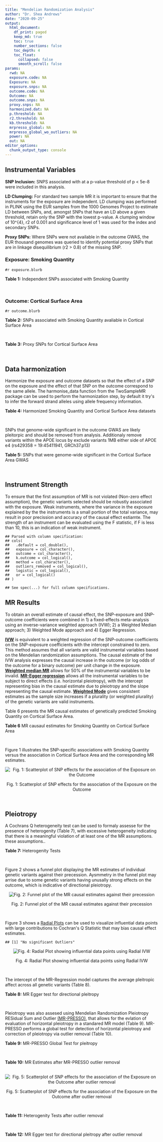 ```yaml
---
title: "Mendelian Randomization Analysis"
author: "Dr. Shea Andrews"
date: "2020-09-25"
output:
  html_document:
    df_print: paged
    keep_md: true
    toc: true
    number_sections: false
    toc_depth: 4
    toc_float:
      collapsed: false
      smooth_scroll: false
params:
  rwd: NA
  exposure.code: NA
  Exposure: NA
  exposure.snps: NA
  outcome.code: NA
  Outcome: NA
  outcome.snps: NA
  proxy.snps: NA
  harmonized.dat: NA
  p.threshold: NA
  r2.threshold: NA
  kb.threshold: NA
  mrpresso_global: NA
  mrpresso_global_wo_outliers: NA
  power: NA
  out: NA
editor_options:
  chunk_output_type: console
---
```







## Instrumental Variables
**SNP Inclusion:** SNPS associated with at a p-value threshold of p < 5e-8 were included in this analysis.
<br>

**LD Clumping:** For standard two sample MR it is important to ensure that the instruments for the exposure are independent. LD clumping was performed in PLINK using the EUR samples from the 1000 Genomes Project to estimate LD between SNPs, and, amongst SNPs that have an LD above a given threshold, retain only the SNP with the lowest p-value. A clumping window of 10^{4}, r2 of 0.001 and significance level of 1 was used for the index and secondary SNPs.
<br>

**Proxy SNPs:** Where SNPs were not available in the outcome GWAS, the EUR thousand genomes was queried to identify potential proxy SNPs that are in linkage disequilibrium (r2 > 0.8) of the missing SNP.
<br>

### Exposure: Smoking Quantity
`#r exposure.blurb`
<br>

**Table 1:** Independent SNPs associated with Smoking Quantity
<div data-pagedtable="false">
  <script data-pagedtable-source type="application/json">
{"columns":[{"label":["SNP"],"name":[1],"type":["chr"],"align":["left"]},{"label":["CHROM"],"name":[2],"type":["dbl"],"align":["right"]},{"label":["POS"],"name":[3],"type":["dbl"],"align":["right"]},{"label":["REF"],"name":[4],"type":["chr"],"align":["left"]},{"label":["ALT"],"name":[5],"type":["chr"],"align":["left"]},{"label":["AF"],"name":[6],"type":["dbl"],"align":["right"]},{"label":["BETA"],"name":[7],"type":["dbl"],"align":["right"]},{"label":["SE"],"name":[8],"type":["dbl"],"align":["right"]},{"label":["Z"],"name":[9],"type":["dbl"],"align":["right"]},{"label":["P"],"name":[10],"type":["dbl"],"align":["right"]},{"label":["N"],"name":[11],"type":["dbl"],"align":["right"]},{"label":["TRAIT"],"name":[12],"type":["chr"],"align":["left"]}],"data":[{"1":"rs6663484","2":"1","3":"33878554","4":"T","5":"G","6":"0.3572470","7":"0.009431570","8":"0.001715454","9":"5.498","10":"3.843e-08","11":"335394","12":"Cigarettes_Per_Day"},{"1":"rs11264100","2":"1","3":"35591626","4":"A","5":"G","6":"0.8814240","7":"-0.010396900","8":"0.001714250","9":"-6.065","10":"1.323e-09","11":"335394","12":"Cigarettes_Per_Day"},{"1":"rs2072659","2":"1","3":"154548521","4":"C","5":"G","6":"0.1007260","7":"-0.012620500","8":"0.001711486","9":"-7.374","10":"1.659e-13","11":"335394","12":"Cigarettes_Per_Day"},{"1":"rs34973462","2":"1","3":"175993820","4":"C","5":"T","6":"0.4145770","7":"0.010078692","8":"0.001714646","9":"5.878","10":"4.157e-09","11":"335394","12":"Cigarettes_Per_Day"},{"1":"rs7599488","2":"2","3":"60718347","4":"C","5":"T","6":"0.4428680","7":"0.009946318","8":"0.001709871","9":"5.817","10":"5.974e-09","11":"337334","12":"Cigarettes_Per_Day"},{"1":"rs78408772","2":"2","3":"62710608","4":"C","5":"T","6":"0.0813701","7":"-0.009453846","8":"0.001710484","9":"-5.527","10":"3.250e-08","11":"337334","12":"Cigarettes_Per_Day"},{"1":"rs10204824","2":"2","3":"148372720","4":"A","5":"G","6":"0.5798550","7":"-0.012300300","8":"0.001706952","9":"-7.206","10":"5.754e-13","11":"337334","12":"Cigarettes_Per_Day"},{"1":"rs2084533","2":"3","3":"16872929","4":"C","5":"T","6":"0.3500730","7":"0.010643680","8":"0.001709005","9":"6.228","10":"4.718e-10","11":"337334","12":"Cigarettes_Per_Day"},{"1":"rs7431710","2":"3","3":"48935583","4":"G","5":"A","6":"0.6480000","7":"-0.012329218","8":"0.001711441","9":"-7.204","10":"5.832e-13","11":"335553","12":"Cigarettes_Per_Day"},{"1":"rs58889493","2":"3","3":"85622699","4":"T","5":"A","6":"0.6837700","7":"0.009410614","8":"0.001715074","9":"5.487","10":"4.095e-08","11":"335553","12":"Cigarettes_Per_Day"},{"1":"rs699165","2":"3","3":"136224697","4":"A","5":"G","6":"0.8056560","7":"0.009942930","8":"0.001709877","9":"5.815","10":"6.079e-09","11":"337334","12":"Cigarettes_Per_Day"},{"1":"rs28813180","2":"3","3":"158083918","4":"G","5":"A","6":"0.5027290","7":"-0.011008200","8":"0.001708552","9":"-6.443","10":"1.169e-10","11":"337334","12":"Cigarettes_Per_Day"},{"1":"rs1024323","2":"4","3":"3006043","4":"C","5":"T","6":"0.4675490","7":"-0.009949721","8":"0.001709868","9":"-5.819","10":"5.926e-09","11":"337334","12":"Cigarettes_Per_Day"},{"1":"rs11940255","2":"4","3":"67086288","4":"G","5":"A","6":"0.6773900","7":"-0.010943792","8":"0.001708633","9":"-6.405","10":"1.504e-10","11":"337334","12":"Cigarettes_Per_Day"},{"1":"rs10018253","2":"4","3":"67961464","4":"A","5":"C","6":"0.3268620","7":"0.022056800","8":"0.003634931","9":"6.068","10":"1.295e-09","11":"73380","12":"Cigarettes_Per_Day"},{"1":"rs7766641","2":"6","3":"26184102","4":"G","5":"A","6":"0.3434330","7":"-0.010904588","8":"0.001713211","9":"-6.365","10":"1.954e-10","11":"335553","12":"Cigarettes_Per_Day"},{"1":"rs215600","2":"7","3":"32333642","4":"G","5":"A","6":"0.6815510","7":"-0.016194228","8":"0.001702147","9":"-9.514","10":"1.829e-21","11":"337334","12":"Cigarettes_Per_Day"},{"1":"rs62447179","2":"7","3":"50339609","4":"G","5":"A","6":"0.3121600","7":"-0.009971783","8":"0.001709839","9":"-5.832","10":"5.466e-09","11":"337334","12":"Cigarettes_Per_Day"},{"1":"rs2741351","2":"8","3":"27418040","4":"A","5":"C","6":"0.8433190","7":"0.011704500","8":"0.001707690","9":"6.854","10":"7.189e-12","11":"337334","12":"Cigarettes_Per_Day"},{"1":"rs4236926","2":"8","3":"42578059","4":"T","5":"G","6":"0.7646630","7":"0.020466200","8":"0.001696893","9":"12.061","10":"1.700e-33","11":"337334","12":"Cigarettes_Per_Day"},{"1":"rs790564","2":"8","3":"64604218","4":"A","5":"C","6":"0.7583510","7":"-0.011035300","8":"0.001708519","9":"-6.459","10":"1.055e-10","11":"337334","12":"Cigarettes_Per_Day"},{"1":"rs112151537","2":"9","3":"136455785","4":"C","5":"T","6":"0.0419238","7":"0.012560790","8":"0.001706629","9":"7.360","10":"1.833e-13","11":"337334","12":"Cigarettes_Per_Day"},{"1":"rs3025383","2":"9","3":"136502369","4":"T","5":"C","6":"0.1737550","7":"-0.017286900","8":"0.001700802","9":"-10.164","10":"2.856e-24","11":"337334","12":"Cigarettes_Per_Day"},{"1":"rs11186852","2":"10","3":"93962124","4":"T","5":"C","6":"0.2589970","7":"0.009375700","8":"0.001710582","9":"5.481","10":"4.225e-08","11":"337334","12":"Cigarettes_Per_Day"},{"1":"rs7951365","2":"11","3":"16377044","4":"T","5":"C","6":"0.2905450","7":"0.011608000","8":"0.001707809","9":"6.797","10":"1.066e-11","11":"337334","12":"Cigarettes_Per_Day"},{"1":"rs10742683","2":"11","3":"43667625","4":"G","5":"A","6":"0.4711050","7":"-0.009435166","8":"0.001710509","9":"-5.516","10":"3.470e-08","11":"337334","12":"Cigarettes_Per_Day"},{"1":"rs113001570","2":"11","3":"46737412","4":"A","5":"T","6":"0.0538378","7":"0.010525000","8":"0.001709153","9":"6.158","10":"7.383e-10","11":"337334","12":"Cigarettes_Per_Day"},{"1":"rs7125588","2":"11","3":"113436072","4":"A","5":"G","6":"0.3864800","7":"-0.011853500","8":"0.001707506","9":"-6.942","10":"3.875e-12","11":"337334","12":"Cigarettes_Per_Day"},{"1":"rs11846838","2":"14","3":"104184737","4":"G","5":"A","6":"0.3943150","7":"0.010082117","8":"0.001709703","9":"5.897","10":"3.700e-09","11":"337334","12":"Cigarettes_Per_Day"},{"1":"rs632811","2":"15","3":"59155050","4":"A","5":"G","6":"0.3428420","7":"-0.011826700","8":"0.001832742","9":"-6.453","10":"1.097e-10","11":"292829","12":"Cigarettes_Per_Day"},{"1":"rs10519203","2":"15","3":"78814046","4":"G","5":"A","6":"0.6650290","7":"-0.060766535","8":"0.001663652","9":"-36.526","10":"4.310e-292","11":"330721","12":"Cigarettes_Per_Day"},{"1":"rs4887093","2":"15","3":"79043853","4":"C","5":"G","6":"0.3424310","7":"-0.030542300","8":"0.003612337","9":"-8.455","10":"2.780e-17","11":"73380","12":"Cigarettes_Per_Day"},{"1":"rs182317","2":"15","3":"89943601","4":"G","5":"T","6":"0.3247800","7":"-0.010572371","8":"0.001726101","9":"-6.125","10":"9.082e-10","11":"330721","12":"Cigarettes_Per_Day"},{"1":"rs1592485","2":"16","3":"52093549","4":"C","5":"A","6":"0.6552290","7":"-0.011163824","8":"0.001713294","9":"-6.516","10":"7.210e-11","11":"335394","12":"Cigarettes_Per_Day"},{"1":"rs12924872","2":"16","3":"69552215","4":"C","5":"T","6":"0.4650860","7":"-0.009492899","8":"0.001715378","9":"-5.534","10":"3.130e-08","11":"335394","12":"Cigarettes_Per_Day"},{"1":"rs258321","2":"16","3":"89756473","4":"A","5":"G","6":"0.3990170","7":"0.011058400","8":"0.001713425","9":"6.454","10":"1.086e-10","11":"335394","12":"Cigarettes_Per_Day"},{"1":"rs4485470","2":"18","3":"62125063","4":"G","5":"A","6":"0.6147690","7":"-0.010643685","8":"0.001709005","9":"-6.228","10":"4.729e-10","11":"337334","12":"Cigarettes_Per_Day"},{"1":"rs59208569","2":"19","3":"4044424","4":"G","5":"C","6":"0.8391680","7":"0.010931927","8":"0.001708648","9":"6.398","10":"1.576e-10","11":"337334","12":"Cigarettes_Per_Day"},{"1":"rs34406232","2":"19","3":"41305530","4":"C","5":"A","6":"0.0251468","7":"-0.016630341","8":"0.001718543","9":"-9.677","10":"3.793e-22","11":"330721","12":"Cigarettes_Per_Day"},{"1":"rs56113850","2":"19","3":"41353107","4":"T","5":"C","6":"0.5750370","7":"0.036126600","8":"0.001694336","9":"21.322","10":"7.140e-101","11":"330721","12":"Cigarettes_Per_Day"},{"1":"rs117875279","2":"19","3":"41498715","4":"G","5":"A","6":"0.0172289","7":"-0.010721377","8":"0.001725914","9":"-6.212","10":"5.230e-10","11":"330721","12":"Cigarettes_Per_Day"},{"1":"rs6078373","2":"20","3":"11863500","4":"G","5":"A","6":"0.4282090","7":"0.011213272","8":"0.001708299","9":"6.564","10":"5.243e-11","11":"337334","12":"Cigarettes_Per_Day"},{"1":"rs1737894","2":"20","3":"31054702","4":"C","5":"G","6":"0.4553280","7":"0.011746800","8":"0.001707638","9":"6.879","10":"6.042e-12","11":"337334","12":"Cigarettes_Per_Day"},{"1":"rs2273500","2":"20","3":"61986949","4":"T","5":"C","6":"0.1678790","7":"0.018190100","8":"0.001699691","9":"10.702","10":"9.928e-27","11":"337334","12":"Cigarettes_Per_Day"},{"1":"rs7281463","2":"21","3":"40520783","4":"A","5":"C","6":"0.3389620","7":"0.009589740","8":"0.001710316","9":"5.607","10":"2.061e-08","11":"337334","12":"Cigarettes_Per_Day"}],"options":{"columns":{"min":{},"max":[10]},"rows":{"min":[10],"max":[10]},"pages":{}}}
  </script>
</div>
<br>

### Outcome: Cortical Surface Area
`#r outcome.blurb`
<br>

**Table 2:** SNPs associated with Smoking Quantity avaliable in Cortical Surface Area
<div data-pagedtable="false">
  <script data-pagedtable-source type="application/json">
{"columns":[{"label":["SNP"],"name":[1],"type":["chr"],"align":["left"]},{"label":["CHROM"],"name":[2],"type":["dbl"],"align":["right"]},{"label":["POS"],"name":[3],"type":["dbl"],"align":["right"]},{"label":["REF"],"name":[4],"type":["chr"],"align":["left"]},{"label":["ALT"],"name":[5],"type":["chr"],"align":["left"]},{"label":["AF"],"name":[6],"type":["dbl"],"align":["right"]},{"label":["BETA"],"name":[7],"type":["dbl"],"align":["right"]},{"label":["SE"],"name":[8],"type":["dbl"],"align":["right"]},{"label":["Z"],"name":[9],"type":["dbl"],"align":["right"]},{"label":["P"],"name":[10],"type":["dbl"],"align":["right"]},{"label":["N"],"name":[11],"type":["dbl"],"align":["right"]},{"label":["TRAIT"],"name":[12],"type":["chr"],"align":["left"]}],"data":[{"1":"rs6663484","2":"1","3":"33878554","4":"T","5":"G","6":"0.3514","7":"-41.5584","8":"114.8386","9":"-0.361885000","10":"0.71740","11":"32176","12":"Cortical_Surface_Area"},{"1":"rs11264100","2":"1","3":"35591626","4":"A","5":"G","6":"0.8759","7":"75.0561","8":"181.6522","9":"0.413186000","10":"0.67950","11":"31100","12":"Cortical_Surface_Area"},{"1":"rs2072659","2":"1","3":"154548521","4":"C","5":"G","6":"0.1036","7":"264.8970","8":"247.3637","9":"1.070880000","10":"0.28420","11":"21308","12":"Cortical_Surface_Area"},{"1":"rs34973462","2":"1","3":"175993820","4":"C","5":"T","6":"0.3460","7":"43.1293","8":"117.1530","9":"0.368145075","10":"0.71280","11":"32176","12":"Cortical_Surface_Area"},{"1":"rs7599488","2":"2","3":"60718347","4":"C","5":"T","6":"0.4248","7":"106.6886","8":"110.4596","9":"0.965860822","10":"0.33410","11":"32176","12":"Cortical_Surface_Area"},{"1":"rs78408772","2":"2","3":"62710608","4":"C","5":"T","6":"0.1065","7":"-342.5584","8":"182.8883","9":"-1.873047100","10":"0.06106","11":"32176","12":"Cortical_Surface_Area"},{"1":"rs10204824","2":"2","3":"148372720","4":"A","5":"G","6":"0.6476","7":"78.9331","8":"119.1160","9":"0.662657000","10":"0.50750","11":"31816","12":"Cortical_Surface_Area"},{"1":"rs2084533","2":"3","3":"16872929","4":"C","5":"T","6":"0.3202","7":"-132.1649","8":"116.5698","9":"-1.133783364","10":"0.25690","11":"32176","12":"Cortical_Surface_Area"},{"1":"rs7431710","2":"3","3":"48935583","4":"G","5":"A","6":"0.6506","7":"109.7739","8":"115.8975","9":"0.947163658","10":"0.34360","11":"31839","12":"Cortical_Surface_Area"},{"1":"rs58889493","2":"3","3":"85622699","4":"T","5":"A","6":"0.6289","7":"-201.0954","8":"114.3044","9":"-1.759297105","10":"0.07853","11":"32176","12":"Cortical_Surface_Area"},{"1":"rs699165","2":"3","3":"136224697","4":"A","5":"G","6":"0.7463","7":"-186.5670","8":"128.0785","9":"-1.456660000","10":"0.14520","11":"32176","12":"Cortical_Surface_Area"},{"1":"rs28813180","2":"3","3":"158083918","4":"G","5":"A","6":"0.5021","7":"-104.9596","8":"109.0742","9":"-0.962277055","10":"0.33590","11":"32176","12":"Cortical_Surface_Area"},{"1":"rs1024323","2":"4","3":"3006043","4":"C","5":"T","6":"0.3810","7":"0.4598","8":"111.6329","9":"0.004118857","10":"0.99670","11":"32176","12":"Cortical_Surface_Area"},{"1":"rs11940255","2":"4","3":"67086288","4":"G","5":"A","6":"0.7145","7":"-12.2855","8":"122.6754","9":"-0.100146403","10":"0.92020","11":"31553","12":"Cortical_Surface_Area"},{"1":"rs10018253","2":"4","3":"67961464","4":"A","5":"C","6":"0.2553","7":"41.0042","8":"126.1582","9":"0.325022000","10":"0.74520","11":"31790","12":"Cortical_Surface_Area"},{"1":"rs7766641","2":"6","3":"26184102","4":"G","5":"A","6":"0.2769","7":"-293.1508","8":"122.7651","9":"-2.387900144","10":"0.01694","11":"32176","12":"Cortical_Surface_Area"},{"1":"rs215600","2":"7","3":"32333642","4":"G","5":"A","6":"0.6469","7":"84.8782","8":"114.7646","9":"0.739585203","10":"0.45960","11":"32176","12":"Cortical_Surface_Area"},{"1":"rs62447179","2":"7","3":"50339609","4":"G","5":"A","6":"0.3035","7":"-35.1531","8":"119.1085","9":"-0.295135108","10":"0.76790","11":"32176","12":"Cortical_Surface_Area"},{"1":"rs2741351","2":"8","3":"27418040","4":"A","5":"C","6":"0.8260","7":"98.1354","8":"145.1304","9":"0.676188000","10":"0.49890","11":"32176","12":"Cortical_Surface_Area"},{"1":"rs4236926","2":"8","3":"42578059","4":"T","5":"G","6":"0.7664","7":"30.3946","8":"132.5954","9":"0.229228000","10":"0.81870","11":"31984","12":"Cortical_Surface_Area"},{"1":"rs790564","2":"8","3":"64604218","4":"A","5":"C","6":"0.7232","7":"-140.3530","8":"122.6813","9":"-1.144040000","10":"0.25260","11":"32176","12":"Cortical_Surface_Area"},{"1":"rs112151537","2":"9","3":"136455785","4":"C","5":"T","6":"0.0537","7":"-144.3600","8":"310.6472","9":"-0.464707231","10":"0.64210","11":"22970","12":"Cortical_Surface_Area"},{"1":"rs3025383","2":"9","3":"136502369","4":"T","5":"C","6":"0.1895","7":"7.6905","8":"140.8703","9":"0.054592800","10":"0.95650","11":"32068","12":"Cortical_Surface_Area"},{"1":"rs11186852","2":"10","3":"93962124","4":"T","5":"C","6":"0.2755","7":"-41.1399","8":"123.7461","9":"-0.332454000","10":"0.73950","11":"32176","12":"Cortical_Surface_Area"},{"1":"rs7951365","2":"11","3":"16377044","4":"T","5":"C","6":"0.3199","7":"-83.7783","8":"121.0369","9":"-0.692172000","10":"0.48880","11":"31714","12":"Cortical_Surface_Area"},{"1":"rs10742683","2":"11","3":"43667625","4":"G","5":"A","6":"0.4208","7":"-98.5563","8":"111.7259","9":"-0.882125810","10":"0.37770","11":"32176","12":"Cortical_Surface_Area"},{"1":"rs113001570","2":"11","3":"46737412","4":"A","5":"T","6":"0.0625","7":"497.9540","8":"229.9376","9":"2.165600000","10":"0.03034","11":"32176","12":"Cortical_Surface_Area"},{"1":"rs7125588","2":"11","3":"113436072","4":"A","5":"G","6":"0.4313","7":"-170.4660","8":"111.7401","9":"-1.525560000","10":"0.12710","11":"32176","12":"Cortical_Surface_Area"},{"1":"rs11846838","2":"14","3":"104184737","4":"G","5":"A","6":"0.3259","7":"-93.0586","8":"119.4521","9":"-0.779045324","10":"0.43600","11":"31319","12":"Cortical_Surface_Area"},{"1":"rs632811","2":"15","3":"59155050","4":"A","5":"G","6":"0.3346","7":"156.4830","8":"117.4177","9":"1.332700000","10":"0.18260","11":"32176","12":"Cortical_Surface_Area"},{"1":"rs10519203","2":"15","3":"78814046","4":"G","5":"A","6":"0.6607","7":"112.5753","8":"115.2064","9":"0.977161859","10":"0.32850","11":"32176","12":"Cortical_Surface_Area"},{"1":"rs182317","2":"15","3":"89943601","4":"G","5":"T","6":"0.3603","7":"110.8950","8":"114.7668","9":"0.966263763","10":"0.33390","11":"32176","12":"Cortical_Surface_Area"},{"1":"rs1592485","2":"16","3":"52093549","4":"C","5":"A","6":"0.6099","7":"-147.5396","8":"112.2100","9":"-1.314852509","10":"0.18860","11":"32176","12":"Cortical_Surface_Area"},{"1":"rs12924872","2":"16","3":"69552215","4":"C","5":"T","6":"0.4735","7":"206.5532","8":"110.8075","9":"1.864072378","10":"0.06231","11":"32176","12":"Cortical_Surface_Area"},{"1":"rs258321","2":"16","3":"89756473","4":"A","5":"G","6":"0.4257","7":"-54.2616","8":"112.8777","9":"-0.480711000","10":"0.63070","11":"32068","12":"Cortical_Surface_Area"},{"1":"rs4485470","2":"18","3":"62125063","4":"G","5":"A","6":"0.5847","7":"-18.6708","8":"112.6797","9":"-0.165697992","10":"0.86840","11":"32176","12":"Cortical_Surface_Area"},{"1":"rs59208569","2":"19","3":"4044424","4":"G","5":"C","6":"0.8248","7":"-399.4853","8":"161.2671","9":"-2.477165522","10":"0.01324","11":"31376","12":"Cortical_Surface_Area"},{"1":"rs34406232","2":"19","3":"41305530","4":"C","5":"A","6":"0.0253","7":"-234.6304","8":"352.2831","9":"-0.666027976","10":"0.50540","11":"31600","12":"Cortical_Surface_Area"},{"1":"rs56113850","2":"19","3":"41353107","4":"T","5":"C","6":"0.5666","7":"-24.9136","8":"129.6045","9":"-0.192228000","10":"0.84760","11":"26396","12":"Cortical_Surface_Area"},{"1":"rs117875279","2":"19","3":"41498715","4":"G","5":"A","6":"0.0123","7":"-63.8737","8":"591.2663","9":"-0.108028650","10":"0.91400","11":"27424","12":"Cortical_Surface_Area"},{"1":"rs6078373","2":"20","3":"11863500","4":"G","5":"A","6":"0.4053","7":"-115.2303","8":"111.6801","9":"-1.031789012","10":"0.30220","11":"32176","12":"Cortical_Surface_Area"},{"1":"rs2273500","2":"20","3":"61986949","4":"T","5":"C","6":"0.1492","7":"397.2040","8":"197.1089","9":"2.015150000","10":"0.04389","11":"21011","12":"Cortical_Surface_Area"},{"1":"rs7281463","2":"21","3":"40520783","4":"A","5":"C","6":"0.4118","7":"192.9920","8":"111.0659","9":"1.737630000","10":"0.08228","11":"32176","12":"Cortical_Surface_Area"},{"1":"rs4887093","2":"NA","3":"NA","4":"NA","5":"NA","6":"NA","7":"NA","8":"NA","9":"NA","10":"NA","11":"NA","12":"NA"},{"1":"rs1737894","2":"NA","3":"NA","4":"NA","5":"NA","6":"NA","7":"NA","8":"NA","9":"NA","10":"NA","11":"NA","12":"NA"}],"options":{"columns":{"min":{},"max":[10]},"rows":{"min":[10],"max":[10]},"pages":{}}}
  </script>
</div>
<br>

**Table 3:** Proxy SNPs for Cortical Surface Area
<div data-pagedtable="false">
  <script data-pagedtable-source type="application/json">
{"columns":[{"label":["target_snp"],"name":[1],"type":["chr"],"align":["left"]},{"label":["proxy_snp"],"name":[2],"type":["chr"],"align":["left"]},{"label":["ld.r2"],"name":[3],"type":["dbl"],"align":["right"]},{"label":["Dprime"],"name":[4],"type":["dbl"],"align":["right"]},{"label":["PHASE"],"name":[5],"type":["chr"],"align":["left"]},{"label":["X12"],"name":[6],"type":["lgl"],"align":["right"]},{"label":["CHROM"],"name":[7],"type":["dbl"],"align":["right"]},{"label":["POS"],"name":[8],"type":["dbl"],"align":["right"]},{"label":["REF.proxy"],"name":[9],"type":["chr"],"align":["left"]},{"label":["ALT.proxy"],"name":[10],"type":["chr"],"align":["left"]},{"label":["AF"],"name":[11],"type":["dbl"],"align":["right"]},{"label":["BETA"],"name":[12],"type":["dbl"],"align":["right"]},{"label":["SE"],"name":[13],"type":["dbl"],"align":["right"]},{"label":["Z"],"name":[14],"type":["dbl"],"align":["right"]},{"label":["P"],"name":[15],"type":["dbl"],"align":["right"]},{"label":["N"],"name":[16],"type":["dbl"],"align":["right"]},{"label":["TRAIT"],"name":[17],"type":["chr"],"align":["left"]},{"label":["ref"],"name":[18],"type":["chr"],"align":["left"]},{"label":["ref.proxy"],"name":[19],"type":["chr"],"align":["left"]},{"label":["alt"],"name":[20],"type":["chr"],"align":["left"]},{"label":["alt.proxy"],"name":[21],"type":["chr"],"align":["left"]},{"label":["ALT"],"name":[22],"type":["chr"],"align":["left"]},{"label":["REF"],"name":[23],"type":["chr"],"align":["left"]},{"label":["proxy.outcome"],"name":[24],"type":["lgl"],"align":["right"]}],"data":[{"1":"rs1737894","2":"rs293534","3":"0.983131","4":"0.995736","5":"GG/CA","6":"NA","7":"20","8":"31065490","9":"A","10":"G","11":"0.3959","12":"-61.7317","13":"112.2713","14":"-0.549844","15":"0.5824","16":"32176","17":"Cortical_Surface_Area","18":"G","19":"G","20":"C","21":"A","22":"G","23":"C","24":"TRUE"}],"options":{"columns":{"min":{},"max":[10]},"rows":{"min":[10],"max":[10]},"pages":{}}}
  </script>
</div>
<br>

## Data harmonization
Harmonize the exposure and outcome datasets so that the effect of a SNP on the exposure and the effect of that SNP on the outcome correspond to the same allele. The harmonise_data function from the TwoSampleMR package can be used to perform the harmonization step, by default it try's to infer the forward strand alleles using allele frequency information.
<br>

**Table 4:** Harmonized Smoking Quantity and Cortical Surface Area datasets
<div data-pagedtable="false">
  <script data-pagedtable-source type="application/json">
{"columns":[{"label":["SNP"],"name":[1],"type":["chr"],"align":["left"]},{"label":["effect_allele.exposure"],"name":[2],"type":["chr"],"align":["left"]},{"label":["other_allele.exposure"],"name":[3],"type":["chr"],"align":["left"]},{"label":["effect_allele.outcome"],"name":[4],"type":["chr"],"align":["left"]},{"label":["other_allele.outcome"],"name":[5],"type":["chr"],"align":["left"]},{"label":["beta.exposure"],"name":[6],"type":["dbl"],"align":["right"]},{"label":["beta.outcome"],"name":[7],"type":["dbl"],"align":["right"]},{"label":["eaf.exposure"],"name":[8],"type":["dbl"],"align":["right"]},{"label":["eaf.outcome"],"name":[9],"type":["dbl"],"align":["right"]},{"label":["remove"],"name":[10],"type":["lgl"],"align":["right"]},{"label":["palindromic"],"name":[11],"type":["lgl"],"align":["right"]},{"label":["ambiguous"],"name":[12],"type":["lgl"],"align":["right"]},{"label":["id.outcome"],"name":[13],"type":["chr"],"align":["left"]},{"label":["chr.outcome"],"name":[14],"type":["dbl"],"align":["right"]},{"label":["pos.outcome"],"name":[15],"type":["dbl"],"align":["right"]},{"label":["se.outcome"],"name":[16],"type":["dbl"],"align":["right"]},{"label":["z.outcome"],"name":[17],"type":["dbl"],"align":["right"]},{"label":["pval.outcome"],"name":[18],"type":["dbl"],"align":["right"]},{"label":["samplesize.outcome"],"name":[19],"type":["dbl"],"align":["right"]},{"label":["outcome"],"name":[20],"type":["chr"],"align":["left"]},{"label":["mr_keep.outcome"],"name":[21],"type":["lgl"],"align":["right"]},{"label":["pval_origin.outcome"],"name":[22],"type":["chr"],"align":["left"]},{"label":["chr.exposure"],"name":[23],"type":["dbl"],"align":["right"]},{"label":["pos.exposure"],"name":[24],"type":["dbl"],"align":["right"]},{"label":["se.exposure"],"name":[25],"type":["dbl"],"align":["right"]},{"label":["z.exposure"],"name":[26],"type":["dbl"],"align":["right"]},{"label":["pval.exposure"],"name":[27],"type":["dbl"],"align":["right"]},{"label":["samplesize.exposure"],"name":[28],"type":["dbl"],"align":["right"]},{"label":["exposure"],"name":[29],"type":["chr"],"align":["left"]},{"label":["mr_keep.exposure"],"name":[30],"type":["lgl"],"align":["right"]},{"label":["pval_origin.exposure"],"name":[31],"type":["chr"],"align":["left"]},{"label":["id.exposure"],"name":[32],"type":["chr"],"align":["left"]},{"label":["action"],"name":[33],"type":["dbl"],"align":["right"]},{"label":["mr_keep"],"name":[34],"type":["lgl"],"align":["right"]},{"label":["pt"],"name":[35],"type":["dbl"],"align":["right"]},{"label":["pleitropy_keep"],"name":[36],"type":["lgl"],"align":["right"]},{"label":["mrpresso_RSSobs"],"name":[37],"type":["lgl"],"align":["right"]},{"label":["mrpresso_pval"],"name":[38],"type":["lgl"],"align":["right"]},{"label":["mrpresso_keep"],"name":[39],"type":["lgl"],"align":["right"]}],"data":[{"1":"rs10018253","2":"C","3":"A","4":"C","5":"A","6":"0.022056800","7":"41.0042","8":"0.3268620","9":"0.2553","10":"FALSE","11":"FALSE","12":"FALSE","13":"P8DmkN","14":"4","15":"67961464","16":"126.1582","17":"0.325022000","18":"0.74520","19":"31790","20":"Grasby2020surfarea","21":"TRUE","22":"reported","23":"4","24":"67961464","25":"0.003634931","26":"6.068","27":"1.295e-09","28":"73380","29":"Liu2019smkcpd23andMe","30":"TRUE","31":"reported","32":"a5boIk","33":"2","34":"TRUE","35":"5e-08","36":"TRUE","37":"NA","38":"NA","39":"TRUE"},{"1":"rs10204824","2":"G","3":"A","4":"G","5":"A","6":"-0.012300300","7":"78.9331","8":"0.5798550","9":"0.6476","10":"FALSE","11":"FALSE","12":"FALSE","13":"P8DmkN","14":"2","15":"148372720","16":"119.1160","17":"0.662657000","18":"0.50750","19":"31816","20":"Grasby2020surfarea","21":"TRUE","22":"reported","23":"2","24":"148372720","25":"0.001706952","26":"-7.206","27":"5.754e-13","28":"337334","29":"Liu2019smkcpd23andMe","30":"TRUE","31":"reported","32":"a5boIk","33":"2","34":"TRUE","35":"5e-08","36":"TRUE","37":"NA","38":"NA","39":"TRUE"},{"1":"rs1024323","2":"T","3":"C","4":"T","5":"C","6":"-0.009949721","7":"0.4598","8":"0.4675490","9":"0.3810","10":"FALSE","11":"FALSE","12":"FALSE","13":"P8DmkN","14":"4","15":"3006043","16":"111.6329","17":"0.004118857","18":"0.99670","19":"32176","20":"Grasby2020surfarea","21":"TRUE","22":"reported","23":"4","24":"3006043","25":"0.001709868","26":"-5.819","27":"5.926e-09","28":"337334","29":"Liu2019smkcpd23andMe","30":"TRUE","31":"reported","32":"a5boIk","33":"2","34":"TRUE","35":"5e-08","36":"TRUE","37":"NA","38":"NA","39":"TRUE"},{"1":"rs10519203","2":"A","3":"G","4":"A","5":"G","6":"-0.060766535","7":"112.5753","8":"0.6650290","9":"0.6607","10":"FALSE","11":"FALSE","12":"FALSE","13":"P8DmkN","14":"15","15":"78814046","16":"115.2064","17":"0.977161859","18":"0.32850","19":"32176","20":"Grasby2020surfarea","21":"TRUE","22":"reported","23":"15","24":"78814046","25":"0.001663652","26":"-36.526","27":"1.000e-200","28":"330721","29":"Liu2019smkcpd23andMe","30":"TRUE","31":"reported","32":"a5boIk","33":"2","34":"TRUE","35":"5e-08","36":"TRUE","37":"NA","38":"NA","39":"TRUE"},{"1":"rs10742683","2":"A","3":"G","4":"A","5":"G","6":"-0.009435166","7":"-98.5563","8":"0.4711050","9":"0.4208","10":"FALSE","11":"FALSE","12":"FALSE","13":"P8DmkN","14":"11","15":"43667625","16":"111.7259","17":"-0.882125810","18":"0.37770","19":"32176","20":"Grasby2020surfarea","21":"TRUE","22":"reported","23":"11","24":"43667625","25":"0.001710509","26":"-5.516","27":"3.470e-08","28":"337334","29":"Liu2019smkcpd23andMe","30":"TRUE","31":"reported","32":"a5boIk","33":"2","34":"TRUE","35":"5e-08","36":"TRUE","37":"NA","38":"NA","39":"TRUE"},{"1":"rs11186852","2":"C","3":"T","4":"C","5":"T","6":"0.009375700","7":"-41.1399","8":"0.2589970","9":"0.2755","10":"FALSE","11":"FALSE","12":"FALSE","13":"P8DmkN","14":"10","15":"93962124","16":"123.7461","17":"-0.332454000","18":"0.73950","19":"32176","20":"Grasby2020surfarea","21":"TRUE","22":"reported","23":"10","24":"93962124","25":"0.001710582","26":"5.481","27":"4.225e-08","28":"337334","29":"Liu2019smkcpd23andMe","30":"TRUE","31":"reported","32":"a5boIk","33":"2","34":"TRUE","35":"5e-08","36":"TRUE","37":"NA","38":"NA","39":"TRUE"},{"1":"rs112151537","2":"T","3":"C","4":"T","5":"C","6":"0.012560790","7":"-144.3600","8":"0.0419238","9":"0.0537","10":"FALSE","11":"FALSE","12":"FALSE","13":"P8DmkN","14":"9","15":"136455785","16":"310.6472","17":"-0.464707231","18":"0.64210","19":"22970","20":"Grasby2020surfarea","21":"TRUE","22":"reported","23":"9","24":"136455785","25":"0.001706629","26":"7.360","27":"1.833e-13","28":"337334","29":"Liu2019smkcpd23andMe","30":"TRUE","31":"reported","32":"a5boIk","33":"2","34":"TRUE","35":"5e-08","36":"TRUE","37":"NA","38":"NA","39":"TRUE"},{"1":"rs11264100","2":"G","3":"A","4":"G","5":"A","6":"-0.010396900","7":"75.0561","8":"0.8814240","9":"0.8759","10":"FALSE","11":"FALSE","12":"FALSE","13":"P8DmkN","14":"1","15":"35591626","16":"181.6522","17":"0.413186000","18":"0.67950","19":"31100","20":"Grasby2020surfarea","21":"TRUE","22":"reported","23":"1","24":"35591626","25":"0.001714250","26":"-6.065","27":"1.323e-09","28":"335394","29":"Liu2019smkcpd23andMe","30":"TRUE","31":"reported","32":"a5boIk","33":"2","34":"TRUE","35":"5e-08","36":"TRUE","37":"NA","38":"NA","39":"TRUE"},{"1":"rs113001570","2":"T","3":"A","4":"T","5":"A","6":"0.010525000","7":"497.9540","8":"0.0538378","9":"0.0625","10":"FALSE","11":"TRUE","12":"FALSE","13":"P8DmkN","14":"11","15":"46737412","16":"229.9376","17":"2.165600000","18":"0.03034","19":"32176","20":"Grasby2020surfarea","21":"TRUE","22":"reported","23":"11","24":"46737412","25":"0.001709153","26":"6.158","27":"7.383e-10","28":"337334","29":"Liu2019smkcpd23andMe","30":"TRUE","31":"reported","32":"a5boIk","33":"2","34":"TRUE","35":"5e-08","36":"TRUE","37":"NA","38":"NA","39":"TRUE"},{"1":"rs117875279","2":"A","3":"G","4":"A","5":"G","6":"-0.010721377","7":"-63.8737","8":"0.0172289","9":"0.0123","10":"FALSE","11":"FALSE","12":"FALSE","13":"P8DmkN","14":"19","15":"41498715","16":"591.2663","17":"-0.108028650","18":"0.91400","19":"27424","20":"Grasby2020surfarea","21":"TRUE","22":"reported","23":"19","24":"41498715","25":"0.001725914","26":"-6.212","27":"5.230e-10","28":"330721","29":"Liu2019smkcpd23andMe","30":"TRUE","31":"reported","32":"a5boIk","33":"2","34":"TRUE","35":"5e-08","36":"TRUE","37":"NA","38":"NA","39":"TRUE"},{"1":"rs11846838","2":"A","3":"G","4":"A","5":"G","6":"0.010082117","7":"-93.0586","8":"0.3943150","9":"0.3259","10":"FALSE","11":"FALSE","12":"FALSE","13":"P8DmkN","14":"14","15":"104184737","16":"119.4521","17":"-0.779045324","18":"0.43600","19":"31319","20":"Grasby2020surfarea","21":"TRUE","22":"reported","23":"14","24":"104184737","25":"0.001709703","26":"5.897","27":"3.700e-09","28":"337334","29":"Liu2019smkcpd23andMe","30":"TRUE","31":"reported","32":"a5boIk","33":"2","34":"TRUE","35":"5e-08","36":"TRUE","37":"NA","38":"NA","39":"TRUE"},{"1":"rs11940255","2":"A","3":"G","4":"A","5":"G","6":"-0.010943792","7":"-12.2855","8":"0.6773900","9":"0.7145","10":"FALSE","11":"FALSE","12":"FALSE","13":"P8DmkN","14":"4","15":"67086288","16":"122.6754","17":"-0.100146403","18":"0.92020","19":"31553","20":"Grasby2020surfarea","21":"TRUE","22":"reported","23":"4","24":"67086288","25":"0.001708633","26":"-6.405","27":"1.504e-10","28":"337334","29":"Liu2019smkcpd23andMe","30":"TRUE","31":"reported","32":"a5boIk","33":"2","34":"TRUE","35":"5e-08","36":"TRUE","37":"NA","38":"NA","39":"TRUE"},{"1":"rs12924872","2":"T","3":"C","4":"T","5":"C","6":"-0.009492899","7":"206.5532","8":"0.4650860","9":"0.4735","10":"FALSE","11":"FALSE","12":"FALSE","13":"P8DmkN","14":"16","15":"69552215","16":"110.8075","17":"1.864072378","18":"0.06231","19":"32176","20":"Grasby2020surfarea","21":"TRUE","22":"reported","23":"16","24":"69552215","25":"0.001715378","26":"-5.534","27":"3.130e-08","28":"335394","29":"Liu2019smkcpd23andMe","30":"TRUE","31":"reported","32":"a5boIk","33":"2","34":"TRUE","35":"5e-08","36":"TRUE","37":"NA","38":"NA","39":"TRUE"},{"1":"rs1592485","2":"A","3":"C","4":"A","5":"C","6":"-0.011163824","7":"-147.5396","8":"0.6552290","9":"0.6099","10":"FALSE","11":"FALSE","12":"FALSE","13":"P8DmkN","14":"16","15":"52093549","16":"112.2100","17":"-1.314852509","18":"0.18860","19":"32176","20":"Grasby2020surfarea","21":"TRUE","22":"reported","23":"16","24":"52093549","25":"0.001713294","26":"-6.516","27":"7.210e-11","28":"335394","29":"Liu2019smkcpd23andMe","30":"TRUE","31":"reported","32":"a5boIk","33":"2","34":"TRUE","35":"5e-08","36":"TRUE","37":"NA","38":"NA","39":"TRUE"},{"1":"rs1737894","2":"G","3":"C","4":"G","5":"C","6":"0.011746800","7":"-61.7317","8":"0.4553280","9":"0.3959","10":"FALSE","11":"TRUE","12":"TRUE","13":"P8DmkN","14":"20","15":"31065490","16":"112.2713","17":"-0.549844000","18":"0.58240","19":"32176","20":"Grasby2020surfarea","21":"TRUE","22":"reported","23":"20","24":"31054702","25":"0.001707638","26":"6.879","27":"6.042e-12","28":"337334","29":"Liu2019smkcpd23andMe","30":"TRUE","31":"reported","32":"a5boIk","33":"2","34":"FALSE","35":"5e-08","36":"TRUE","37":"NA","38":"NA","39":"NA"},{"1":"rs182317","2":"T","3":"G","4":"T","5":"G","6":"-0.010572371","7":"110.8950","8":"0.3247800","9":"0.3603","10":"FALSE","11":"FALSE","12":"FALSE","13":"P8DmkN","14":"15","15":"89943601","16":"114.7668","17":"0.966263763","18":"0.33390","19":"32176","20":"Grasby2020surfarea","21":"TRUE","22":"reported","23":"15","24":"89943601","25":"0.001726101","26":"-6.125","27":"9.082e-10","28":"330721","29":"Liu2019smkcpd23andMe","30":"TRUE","31":"reported","32":"a5boIk","33":"2","34":"TRUE","35":"5e-08","36":"TRUE","37":"NA","38":"NA","39":"TRUE"},{"1":"rs2072659","2":"G","3":"C","4":"G","5":"C","6":"-0.012620500","7":"264.8970","8":"0.1007260","9":"0.1036","10":"FALSE","11":"TRUE","12":"FALSE","13":"P8DmkN","14":"1","15":"154548521","16":"247.3637","17":"1.070880000","18":"0.28420","19":"21308","20":"Grasby2020surfarea","21":"TRUE","22":"reported","23":"1","24":"154548521","25":"0.001711486","26":"-7.374","27":"1.659e-13","28":"335394","29":"Liu2019smkcpd23andMe","30":"TRUE","31":"reported","32":"a5boIk","33":"2","34":"TRUE","35":"5e-08","36":"TRUE","37":"NA","38":"NA","39":"TRUE"},{"1":"rs2084533","2":"T","3":"C","4":"T","5":"C","6":"0.010643680","7":"-132.1649","8":"0.3500730","9":"0.3202","10":"FALSE","11":"FALSE","12":"FALSE","13":"P8DmkN","14":"3","15":"16872929","16":"116.5698","17":"-1.133783364","18":"0.25690","19":"32176","20":"Grasby2020surfarea","21":"TRUE","22":"reported","23":"3","24":"16872929","25":"0.001709005","26":"6.228","27":"4.718e-10","28":"337334","29":"Liu2019smkcpd23andMe","30":"TRUE","31":"reported","32":"a5boIk","33":"2","34":"TRUE","35":"5e-08","36":"TRUE","37":"NA","38":"NA","39":"TRUE"},{"1":"rs215600","2":"A","3":"G","4":"A","5":"G","6":"-0.016194228","7":"84.8782","8":"0.6815510","9":"0.6469","10":"FALSE","11":"FALSE","12":"FALSE","13":"P8DmkN","14":"7","15":"32333642","16":"114.7646","17":"0.739585203","18":"0.45960","19":"32176","20":"Grasby2020surfarea","21":"TRUE","22":"reported","23":"7","24":"32333642","25":"0.001702147","26":"-9.514","27":"1.829e-21","28":"337334","29":"Liu2019smkcpd23andMe","30":"TRUE","31":"reported","32":"a5boIk","33":"2","34":"TRUE","35":"5e-08","36":"TRUE","37":"NA","38":"NA","39":"TRUE"},{"1":"rs2273500","2":"C","3":"T","4":"C","5":"T","6":"0.018190100","7":"397.2040","8":"0.1678790","9":"0.1492","10":"FALSE","11":"FALSE","12":"FALSE","13":"P8DmkN","14":"20","15":"61986949","16":"197.1089","17":"2.015150000","18":"0.04389","19":"21011","20":"Grasby2020surfarea","21":"TRUE","22":"reported","23":"20","24":"61986949","25":"0.001699691","26":"10.702","27":"9.928e-27","28":"337334","29":"Liu2019smkcpd23andMe","30":"TRUE","31":"reported","32":"a5boIk","33":"2","34":"TRUE","35":"5e-08","36":"TRUE","37":"NA","38":"NA","39":"TRUE"},{"1":"rs258321","2":"G","3":"A","4":"G","5":"A","6":"0.011058400","7":"-54.2616","8":"0.3990170","9":"0.4257","10":"FALSE","11":"FALSE","12":"FALSE","13":"P8DmkN","14":"16","15":"89756473","16":"112.8777","17":"-0.480711000","18":"0.63070","19":"32068","20":"Grasby2020surfarea","21":"TRUE","22":"reported","23":"16","24":"89756473","25":"0.001713425","26":"6.454","27":"1.086e-10","28":"335394","29":"Liu2019smkcpd23andMe","30":"TRUE","31":"reported","32":"a5boIk","33":"2","34":"TRUE","35":"5e-08","36":"TRUE","37":"NA","38":"NA","39":"TRUE"},{"1":"rs2741351","2":"C","3":"A","4":"C","5":"A","6":"0.011704500","7":"98.1354","8":"0.8433190","9":"0.8260","10":"FALSE","11":"FALSE","12":"FALSE","13":"P8DmkN","14":"8","15":"27418040","16":"145.1304","17":"0.676188000","18":"0.49890","19":"32176","20":"Grasby2020surfarea","21":"TRUE","22":"reported","23":"8","24":"27418040","25":"0.001707690","26":"6.854","27":"7.189e-12","28":"337334","29":"Liu2019smkcpd23andMe","30":"TRUE","31":"reported","32":"a5boIk","33":"2","34":"TRUE","35":"5e-08","36":"TRUE","37":"NA","38":"NA","39":"TRUE"},{"1":"rs28813180","2":"A","3":"G","4":"A","5":"G","6":"-0.011008200","7":"-104.9596","8":"0.5027290","9":"0.5021","10":"FALSE","11":"FALSE","12":"FALSE","13":"P8DmkN","14":"3","15":"158083918","16":"109.0742","17":"-0.962277055","18":"0.33590","19":"32176","20":"Grasby2020surfarea","21":"TRUE","22":"reported","23":"3","24":"158083918","25":"0.001708552","26":"-6.443","27":"1.169e-10","28":"337334","29":"Liu2019smkcpd23andMe","30":"TRUE","31":"reported","32":"a5boIk","33":"2","34":"TRUE","35":"5e-08","36":"TRUE","37":"NA","38":"NA","39":"TRUE"},{"1":"rs3025383","2":"C","3":"T","4":"C","5":"T","6":"-0.017286900","7":"7.6905","8":"0.1737550","9":"0.1895","10":"FALSE","11":"FALSE","12":"FALSE","13":"P8DmkN","14":"9","15":"136502369","16":"140.8703","17":"0.054592800","18":"0.95650","19":"32068","20":"Grasby2020surfarea","21":"TRUE","22":"reported","23":"9","24":"136502369","25":"0.001700802","26":"-10.164","27":"2.856e-24","28":"337334","29":"Liu2019smkcpd23andMe","30":"TRUE","31":"reported","32":"a5boIk","33":"2","34":"TRUE","35":"5e-08","36":"TRUE","37":"NA","38":"NA","39":"TRUE"},{"1":"rs34406232","2":"A","3":"C","4":"A","5":"C","6":"-0.016630341","7":"-234.6304","8":"0.0251468","9":"0.0253","10":"FALSE","11":"FALSE","12":"FALSE","13":"P8DmkN","14":"19","15":"41305530","16":"352.2831","17":"-0.666027976","18":"0.50540","19":"31600","20":"Grasby2020surfarea","21":"TRUE","22":"reported","23":"19","24":"41305530","25":"0.001718543","26":"-9.677","27":"3.793e-22","28":"330721","29":"Liu2019smkcpd23andMe","30":"TRUE","31":"reported","32":"a5boIk","33":"2","34":"TRUE","35":"5e-08","36":"TRUE","37":"NA","38":"NA","39":"TRUE"},{"1":"rs34973462","2":"T","3":"C","4":"T","5":"C","6":"0.010078692","7":"43.1293","8":"0.4145770","9":"0.3460","10":"FALSE","11":"FALSE","12":"FALSE","13":"P8DmkN","14":"1","15":"175993820","16":"117.1530","17":"0.368145075","18":"0.71280","19":"32176","20":"Grasby2020surfarea","21":"TRUE","22":"reported","23":"1","24":"175993820","25":"0.001714646","26":"5.878","27":"4.157e-09","28":"335394","29":"Liu2019smkcpd23andMe","30":"TRUE","31":"reported","32":"a5boIk","33":"2","34":"TRUE","35":"5e-08","36":"TRUE","37":"NA","38":"NA","39":"TRUE"},{"1":"rs4236926","2":"G","3":"T","4":"G","5":"T","6":"0.020466200","7":"30.3946","8":"0.7646630","9":"0.7664","10":"FALSE","11":"FALSE","12":"FALSE","13":"P8DmkN","14":"8","15":"42578059","16":"132.5954","17":"0.229228000","18":"0.81870","19":"31984","20":"Grasby2020surfarea","21":"TRUE","22":"reported","23":"8","24":"42578059","25":"0.001696893","26":"12.061","27":"1.700e-33","28":"337334","29":"Liu2019smkcpd23andMe","30":"TRUE","31":"reported","32":"a5boIk","33":"2","34":"TRUE","35":"5e-08","36":"TRUE","37":"NA","38":"NA","39":"TRUE"},{"1":"rs4485470","2":"A","3":"G","4":"A","5":"G","6":"-0.010643685","7":"-18.6708","8":"0.6147690","9":"0.5847","10":"FALSE","11":"FALSE","12":"FALSE","13":"P8DmkN","14":"18","15":"62125063","16":"112.6797","17":"-0.165697992","18":"0.86840","19":"32176","20":"Grasby2020surfarea","21":"TRUE","22":"reported","23":"18","24":"62125063","25":"0.001709005","26":"-6.228","27":"4.729e-10","28":"337334","29":"Liu2019smkcpd23andMe","30":"TRUE","31":"reported","32":"a5boIk","33":"2","34":"TRUE","35":"5e-08","36":"TRUE","37":"NA","38":"NA","39":"TRUE"},{"1":"rs56113850","2":"C","3":"T","4":"C","5":"T","6":"0.036126600","7":"-24.9136","8":"0.5750370","9":"0.5666","10":"FALSE","11":"FALSE","12":"FALSE","13":"P8DmkN","14":"19","15":"41353107","16":"129.6045","17":"-0.192228000","18":"0.84760","19":"26396","20":"Grasby2020surfarea","21":"TRUE","22":"reported","23":"19","24":"41353107","25":"0.001694336","26":"21.322","27":"7.140e-101","28":"330721","29":"Liu2019smkcpd23andMe","30":"TRUE","31":"reported","32":"a5boIk","33":"2","34":"TRUE","35":"5e-08","36":"TRUE","37":"NA","38":"NA","39":"TRUE"},{"1":"rs58889493","2":"A","3":"T","4":"A","5":"T","6":"0.009410614","7":"-201.0954","8":"0.6837700","9":"0.6289","10":"FALSE","11":"TRUE","12":"FALSE","13":"P8DmkN","14":"3","15":"85622699","16":"114.3044","17":"-1.759297105","18":"0.07853","19":"32176","20":"Grasby2020surfarea","21":"TRUE","22":"reported","23":"3","24":"85622699","25":"0.001715074","26":"5.487","27":"4.095e-08","28":"335553","29":"Liu2019smkcpd23andMe","30":"TRUE","31":"reported","32":"a5boIk","33":"2","34":"TRUE","35":"5e-08","36":"TRUE","37":"NA","38":"NA","39":"TRUE"},{"1":"rs59208569","2":"C","3":"G","4":"C","5":"G","6":"0.010931927","7":"-399.4853","8":"0.8391680","9":"0.8248","10":"FALSE","11":"TRUE","12":"FALSE","13":"P8DmkN","14":"19","15":"4044424","16":"161.2671","17":"-2.477165522","18":"0.01324","19":"31376","20":"Grasby2020surfarea","21":"TRUE","22":"reported","23":"19","24":"4044424","25":"0.001708648","26":"6.398","27":"1.576e-10","28":"337334","29":"Liu2019smkcpd23andMe","30":"TRUE","31":"reported","32":"a5boIk","33":"2","34":"TRUE","35":"5e-08","36":"TRUE","37":"NA","38":"NA","39":"TRUE"},{"1":"rs6078373","2":"A","3":"G","4":"A","5":"G","6":"0.011213272","7":"-115.2303","8":"0.4282090","9":"0.4053","10":"FALSE","11":"FALSE","12":"FALSE","13":"P8DmkN","14":"20","15":"11863500","16":"111.6801","17":"-1.031789012","18":"0.30220","19":"32176","20":"Grasby2020surfarea","21":"TRUE","22":"reported","23":"20","24":"11863500","25":"0.001708299","26":"6.564","27":"5.243e-11","28":"337334","29":"Liu2019smkcpd23andMe","30":"TRUE","31":"reported","32":"a5boIk","33":"2","34":"TRUE","35":"5e-08","36":"TRUE","37":"NA","38":"NA","39":"TRUE"},{"1":"rs62447179","2":"A","3":"G","4":"A","5":"G","6":"-0.009971783","7":"-35.1531","8":"0.3121600","9":"0.3035","10":"FALSE","11":"FALSE","12":"FALSE","13":"P8DmkN","14":"7","15":"50339609","16":"119.1085","17":"-0.295135108","18":"0.76790","19":"32176","20":"Grasby2020surfarea","21":"TRUE","22":"reported","23":"7","24":"50339609","25":"0.001709839","26":"-5.832","27":"5.466e-09","28":"337334","29":"Liu2019smkcpd23andMe","30":"TRUE","31":"reported","32":"a5boIk","33":"2","34":"TRUE","35":"5e-08","36":"TRUE","37":"NA","38":"NA","39":"TRUE"},{"1":"rs632811","2":"G","3":"A","4":"G","5":"A","6":"-0.011826700","7":"156.4830","8":"0.3428420","9":"0.3346","10":"FALSE","11":"FALSE","12":"FALSE","13":"P8DmkN","14":"15","15":"59155050","16":"117.4177","17":"1.332700000","18":"0.18260","19":"32176","20":"Grasby2020surfarea","21":"TRUE","22":"reported","23":"15","24":"59155050","25":"0.001832742","26":"-6.453","27":"1.097e-10","28":"292829","29":"Liu2019smkcpd23andMe","30":"TRUE","31":"reported","32":"a5boIk","33":"2","34":"TRUE","35":"5e-08","36":"TRUE","37":"NA","38":"NA","39":"TRUE"},{"1":"rs6663484","2":"G","3":"T","4":"G","5":"T","6":"0.009431570","7":"-41.5584","8":"0.3572470","9":"0.3514","10":"FALSE","11":"FALSE","12":"FALSE","13":"P8DmkN","14":"1","15":"33878554","16":"114.8386","17":"-0.361885000","18":"0.71740","19":"32176","20":"Grasby2020surfarea","21":"TRUE","22":"reported","23":"1","24":"33878554","25":"0.001715454","26":"5.498","27":"3.843e-08","28":"335394","29":"Liu2019smkcpd23andMe","30":"TRUE","31":"reported","32":"a5boIk","33":"2","34":"TRUE","35":"5e-08","36":"TRUE","37":"NA","38":"NA","39":"TRUE"},{"1":"rs699165","2":"G","3":"A","4":"G","5":"A","6":"0.009942930","7":"-186.5670","8":"0.8056560","9":"0.7463","10":"FALSE","11":"FALSE","12":"FALSE","13":"P8DmkN","14":"3","15":"136224697","16":"128.0785","17":"-1.456660000","18":"0.14520","19":"32176","20":"Grasby2020surfarea","21":"TRUE","22":"reported","23":"3","24":"136224697","25":"0.001709877","26":"5.815","27":"6.079e-09","28":"337334","29":"Liu2019smkcpd23andMe","30":"TRUE","31":"reported","32":"a5boIk","33":"2","34":"TRUE","35":"5e-08","36":"TRUE","37":"NA","38":"NA","39":"TRUE"},{"1":"rs7125588","2":"G","3":"A","4":"G","5":"A","6":"-0.011853500","7":"-170.4660","8":"0.3864800","9":"0.4313","10":"FALSE","11":"FALSE","12":"FALSE","13":"P8DmkN","14":"11","15":"113436072","16":"111.7401","17":"-1.525560000","18":"0.12710","19":"32176","20":"Grasby2020surfarea","21":"TRUE","22":"reported","23":"11","24":"113436072","25":"0.001707506","26":"-6.942","27":"3.875e-12","28":"337334","29":"Liu2019smkcpd23andMe","30":"TRUE","31":"reported","32":"a5boIk","33":"2","34":"TRUE","35":"5e-08","36":"TRUE","37":"NA","38":"NA","39":"TRUE"},{"1":"rs7281463","2":"C","3":"A","4":"C","5":"A","6":"0.009589740","7":"192.9920","8":"0.3389620","9":"0.4118","10":"FALSE","11":"FALSE","12":"FALSE","13":"P8DmkN","14":"21","15":"40520783","16":"111.0659","17":"1.737630000","18":"0.08228","19":"32176","20":"Grasby2020surfarea","21":"TRUE","22":"reported","23":"21","24":"40520783","25":"0.001710316","26":"5.607","27":"2.061e-08","28":"337334","29":"Liu2019smkcpd23andMe","30":"TRUE","31":"reported","32":"a5boIk","33":"2","34":"TRUE","35":"5e-08","36":"TRUE","37":"NA","38":"NA","39":"TRUE"},{"1":"rs7431710","2":"A","3":"G","4":"A","5":"G","6":"-0.012329218","7":"109.7739","8":"0.6480000","9":"0.6506","10":"FALSE","11":"FALSE","12":"FALSE","13":"P8DmkN","14":"3","15":"48935583","16":"115.8975","17":"0.947163658","18":"0.34360","19":"31839","20":"Grasby2020surfarea","21":"TRUE","22":"reported","23":"3","24":"48935583","25":"0.001711441","26":"-7.204","27":"5.832e-13","28":"335553","29":"Liu2019smkcpd23andMe","30":"TRUE","31":"reported","32":"a5boIk","33":"2","34":"TRUE","35":"5e-08","36":"TRUE","37":"NA","38":"NA","39":"TRUE"},{"1":"rs7599488","2":"T","3":"C","4":"T","5":"C","6":"0.009946318","7":"106.6886","8":"0.4428680","9":"0.4248","10":"FALSE","11":"FALSE","12":"FALSE","13":"P8DmkN","14":"2","15":"60718347","16":"110.4596","17":"0.965860822","18":"0.33410","19":"32176","20":"Grasby2020surfarea","21":"TRUE","22":"reported","23":"2","24":"60718347","25":"0.001709871","26":"5.817","27":"5.974e-09","28":"337334","29":"Liu2019smkcpd23andMe","30":"TRUE","31":"reported","32":"a5boIk","33":"2","34":"TRUE","35":"5e-08","36":"TRUE","37":"NA","38":"NA","39":"TRUE"},{"1":"rs7766641","2":"A","3":"G","4":"A","5":"G","6":"-0.010904588","7":"-293.1508","8":"0.3434330","9":"0.2769","10":"FALSE","11":"FALSE","12":"FALSE","13":"P8DmkN","14":"6","15":"26184102","16":"122.7651","17":"-2.387900144","18":"0.01694","19":"32176","20":"Grasby2020surfarea","21":"TRUE","22":"reported","23":"6","24":"26184102","25":"0.001713211","26":"-6.365","27":"1.954e-10","28":"335553","29":"Liu2019smkcpd23andMe","30":"TRUE","31":"reported","32":"a5boIk","33":"2","34":"TRUE","35":"5e-08","36":"TRUE","37":"NA","38":"NA","39":"TRUE"},{"1":"rs78408772","2":"T","3":"C","4":"T","5":"C","6":"-0.009453846","7":"-342.5584","8":"0.0813701","9":"0.1065","10":"FALSE","11":"FALSE","12":"FALSE","13":"P8DmkN","14":"2","15":"62710608","16":"182.8883","17":"-1.873047100","18":"0.06106","19":"32176","20":"Grasby2020surfarea","21":"TRUE","22":"reported","23":"2","24":"62710608","25":"0.001710484","26":"-5.527","27":"3.250e-08","28":"337334","29":"Liu2019smkcpd23andMe","30":"TRUE","31":"reported","32":"a5boIk","33":"2","34":"TRUE","35":"5e-08","36":"TRUE","37":"NA","38":"NA","39":"TRUE"},{"1":"rs790564","2":"C","3":"A","4":"C","5":"A","6":"-0.011035300","7":"-140.3530","8":"0.7583510","9":"0.7232","10":"FALSE","11":"FALSE","12":"FALSE","13":"P8DmkN","14":"8","15":"64604218","16":"122.6813","17":"-1.144040000","18":"0.25260","19":"32176","20":"Grasby2020surfarea","21":"TRUE","22":"reported","23":"8","24":"64604218","25":"0.001708519","26":"-6.459","27":"1.055e-10","28":"337334","29":"Liu2019smkcpd23andMe","30":"TRUE","31":"reported","32":"a5boIk","33":"2","34":"TRUE","35":"5e-08","36":"TRUE","37":"NA","38":"NA","39":"TRUE"},{"1":"rs7951365","2":"C","3":"T","4":"C","5":"T","6":"0.011608000","7":"-83.7783","8":"0.2905450","9":"0.3199","10":"FALSE","11":"FALSE","12":"FALSE","13":"P8DmkN","14":"11","15":"16377044","16":"121.0369","17":"-0.692172000","18":"0.48880","19":"31714","20":"Grasby2020surfarea","21":"TRUE","22":"reported","23":"11","24":"16377044","25":"0.001707809","26":"6.797","27":"1.066e-11","28":"337334","29":"Liu2019smkcpd23andMe","30":"TRUE","31":"reported","32":"a5boIk","33":"2","34":"TRUE","35":"5e-08","36":"TRUE","37":"NA","38":"NA","39":"TRUE"}],"options":{"columns":{"min":{},"max":[10]},"rows":{"min":[10],"max":[10]},"pages":{}}}
  </script>
</div>
<br>

SNPs that genome-wide significant in the outcome GWAS are likely pleitorpic and should be removed from analysis. Additionaly remove variants within the APOE locus by exclude variants 1MB either side of APOE e4 (rs429358 = 19:45411941, GRCh37.p13)
<br>


**Table 5:** SNPs that were genome-wide significant in the Cortical Surface Area GWAS
<div data-pagedtable="false">
  <script data-pagedtable-source type="application/json">
{"columns":[{"label":["SNP"],"name":[1],"type":["chr"],"align":["left"]},{"label":["chr.outcome"],"name":[2],"type":["dbl"],"align":["right"]},{"label":["pos.outcome"],"name":[3],"type":["dbl"],"align":["right"]},{"label":["pval.exposure"],"name":[4],"type":["dbl"],"align":["right"]},{"label":["pval.outcome"],"name":[5],"type":["dbl"],"align":["right"]}],"data":[],"options":{"columns":{"min":{},"max":[10]},"rows":{"min":[10],"max":[10]},"pages":{}}}
  </script>
</div>
<br>


## Instrument Strength
To ensure that the first assumption of MR is not violated (Non-zero effect assumption), the genetic variants selected should be robustly associated with the exposure. Weak instruments, where the variance in the exposure explained by the the instruments is a small portion of the total variance, may result in poor precission and accuracy of the causal effect estiamte. The strength of an instrument can be evaluated using the F statistic, if F is less than 10, this is an indication of weak instrument.


```
## Parsed with column specification:
## cols(
##   .default = col_double(),
##   exposure = col_character(),
##   outcome = col_character(),
##   k.outcome = col_logical(),
##   method = col_character(),
##   outliers_removed = col_logical(),
##   logistic = col_logical(),
##   or = col_logical()
## )
```

```
## See spec(...) for full column specifications.
```

<div data-pagedtable="false">
  <script data-pagedtable-source type="application/json">
{"columns":[{"label":["outliers_removed"],"name":[1],"type":["lgl"],"align":["right"]},{"label":["pve.exposure"],"name":[2],"type":["dbl"],"align":["right"]},{"label":["F"],"name":[3],"type":["dbl"],"align":["right"]},{"label":["Alpha"],"name":[4],"type":["dbl"],"align":["right"]},{"label":["NCP"],"name":[5],"type":["dbl"],"align":["right"]},{"label":["Power"],"name":[6],"type":["dbl"],"align":["right"]}],"data":[{"1":"FALSE","2":"0.01125236","3":"89.26747","4":"0.05","5":"0.1965751","6":"0.07280756"}],"options":{"columns":{"min":{},"max":[10]},"rows":{"min":[10],"max":[10]},"pages":{}}}
  </script>
</div>

##  MR Results
To obtain an overall estimate of causal effect, the SNP-exposure and SNP-outcome coefficients were combined in 1) a fixed-effects meta-analysis using an inverse-variance weighted approach (IVW); 2) a Weighted Median approach; 3) Weighted Mode approach and 4) Egger Regression.


[**IVW**](https://doi.org/10.1002/gepi.21758) is equivalent to a weighted regression of the SNP-outcome coefficients on the SNP-exposure coefficients with the intercept constrained to zero. This method assumes that all variants are valid instrumental variables based on the Mendelian randomization assumptions. The causal estimate of the IVW analysis expresses the causal increase in the outcome (or log odds of the outcome for a binary outcome) per unit change in the exposure. [**Weighted median MR**](https://doi.org/10.1002/gepi.21965) allows for 50% of the instrumental variables to be invalid. [**MR-Egger regression**](https://doi.org/10.1093/ije/dyw220) allows all the instrumental variables to be subject to direct effects (i.e. horizontal pleiotropy), with the intercept representing bias in the causal estimate due to pleiotropy and the slope representing the causal estimate. [**Weighted Mode**](https://doi.org/10.1093/ije/dyx102) gives consistent estimates as the sample size increases if a plurality (or weighted plurality) of the genetic variants are valid instruments.
<br>



Table 6 presents the MR causal estimates of genetically predicted Smoking Quantity on Cortical Surface Area.
<br>

**Table 6** MR causaul estimates for Smoking Quantity on Cortical Surface Area
<div data-pagedtable="false">
  <script data-pagedtable-source type="application/json">
{"columns":[{"label":["id.exposure"],"name":[1],"type":["chr"],"align":["left"]},{"label":["id.outcome"],"name":[2],"type":["chr"],"align":["left"]},{"label":["outcome"],"name":[3],"type":["fctr"],"align":["left"]},{"label":["exposure"],"name":[4],"type":["fctr"],"align":["left"]},{"label":["method"],"name":[5],"type":["fctr"],"align":["left"]},{"label":["nsnp"],"name":[6],"type":["int"],"align":["right"]},{"label":["b"],"name":[7],"type":["dbl"],"align":["right"]},{"label":["se"],"name":[8],"type":["dbl"],"align":["right"]},{"label":["pval"],"name":[9],"type":["dbl"],"align":["right"]}],"data":[{"1":"a5boIk","2":"P8DmkN","3":"Grasby2020surfarea","4":"Liu2019smkcpd23andMe","5":"Inverse variance weighted (fixed effects)","6":"43","7":"-760.6458","8":"1189.673","9":"0.5225796"},{"1":"a5boIk","2":"P8DmkN","3":"Grasby2020surfarea","4":"Liu2019smkcpd23andMe","5":"Weighted median","6":"43","7":"-1430.8883","8":"1758.197","9":"0.4157376"},{"1":"a5boIk","2":"P8DmkN","3":"Grasby2020surfarea","4":"Liu2019smkcpd23andMe","5":"Weighted mode","6":"43","7":"-1598.2437","8":"1554.138","9":"0.3096577"},{"1":"a5boIk","2":"P8DmkN","3":"Grasby2020surfarea","4":"Liu2019smkcpd23andMe","5":"MR Egger","6":"43","7":"-1490.1715","8":"2437.063","9":"0.5442695"}],"options":{"columns":{"min":{},"max":[10]},"rows":{"min":[10],"max":[10]},"pages":{}}}
  </script>
</div>
<br>

Figure 1 illustrates the SNP-specific associations with Smoking Quantity versus the association in Cortical Surface Area and the corresponding MR estimates.
<br>

<div class="figure" style="text-align: center">
<img src="/sc/arion/projects/LOAD/shea/Projects/MR_ADPhenome/results/MR_ADphenome/Liu2019smkcpd23andMe/Grasby2020surfarea/Liu2019smkcpd23andMe_5e-8_Grasby2020surfarea_MR_Analaysis_files/figure-html/scatter_plot-1.png" alt="Fig. 1: Scatterplot of SNP effects for the association of the Exposure on the Outcome"  />
<p class="caption">Fig. 1: Scatterplot of SNP effects for the association of the Exposure on the Outcome</p>
</div>
<br>


## Pleiotropy
A Cochrans Q heterogeneity test can be used to formaly assesse for the presence of heterogenity (Table 7), with excessive heterogeneity indicating that there is a meaningful violation of at least one of the MR assumptions.
these assumptions..
<br>

**Table 7:** Heterogenity Tests
<div data-pagedtable="false">
  <script data-pagedtable-source type="application/json">
{"columns":[{"label":["id.exposure"],"name":[1],"type":["chr"],"align":["left"]},{"label":["id.outcome"],"name":[2],"type":["chr"],"align":["left"]},{"label":["outcome"],"name":[3],"type":["fctr"],"align":["left"]},{"label":["exposure"],"name":[4],"type":["fctr"],"align":["left"]},{"label":["method"],"name":[5],"type":["fctr"],"align":["left"]},{"label":["Q"],"name":[6],"type":["dbl"],"align":["right"]},{"label":["Q_df"],"name":[7],"type":["dbl"],"align":["right"]},{"label":["Q_pval"],"name":[8],"type":["dbl"],"align":["right"]}],"data":[{"1":"a5boIk","2":"P8DmkN","3":"Grasby2020surfarea","4":"Liu2019smkcpd23andMe","5":"MR Egger","6":"55.58296","7":"41","8":"0.06386557"},{"1":"a5boIk","2":"P8DmkN","3":"Grasby2020surfarea","4":"Liu2019smkcpd23andMe","5":"Inverse variance weighted","6":"55.76242","7":"42","8":"0.07575363"}],"options":{"columns":{"min":{},"max":[10]},"rows":{"min":[10],"max":[10]},"pages":{}}}
  </script>
</div>
<br>

Figure 2 shows a funnel plot displaying the MR estimates of individual genetic variants against their precession. Aysmmetry in the funnel plot may arrise due to some genetic variants having unusally strong effects on the outcome, which is indicative of directional pleiotropy.
<br>

<div class="figure" style="text-align: center">
<img src="/sc/arion/projects/LOAD/shea/Projects/MR_ADPhenome/results/MR_ADphenome/Liu2019smkcpd23andMe/Grasby2020surfarea/Liu2019smkcpd23andMe_5e-8_Grasby2020surfarea_MR_Analaysis_files/figure-html/funnel_plot-1.png" alt="Fig. 2: Funnel plot of the MR causal estimates against their precession"  />
<p class="caption">Fig. 2: Funnel plot of the MR causal estimates against their precession</p>
</div>
<br>

Figure 3 shows a [Radial Plots](https://github.com/WSpiller/RadialMR) can be used to visualize influential data points with large contributions to Cochran's Q Statistic that may bias causal effect estimates.




```
## [1] "No significant Outliers"
```

<div class="figure" style="text-align: center">
<img src="/sc/arion/projects/LOAD/shea/Projects/MR_ADPhenome/results/MR_ADphenome/Liu2019smkcpd23andMe/Grasby2020surfarea/Liu2019smkcpd23andMe_5e-8_Grasby2020surfarea_MR_Analaysis_files/figure-html/Radial_Plot-1.png" alt="Fig. 4: Radial Plot showing influential data points using Radial IVW"  />
<p class="caption">Fig. 4: Radial Plot showing influential data points using Radial IVW</p>
</div>
<br>

The intercept of the MR-Regression model captures the average pleitropic affect across all genetic variants (Table 8).
<br>

**Table 8:** MR Egger test for directional pleitropy
<div data-pagedtable="false">
  <script data-pagedtable-source type="application/json">
{"columns":[{"label":["id.exposure"],"name":[1],"type":["chr"],"align":["left"]},{"label":["id.outcome"],"name":[2],"type":["chr"],"align":["left"]},{"label":["outcome"],"name":[3],"type":["fctr"],"align":["left"]},{"label":["exposure"],"name":[4],"type":["fctr"],"align":["left"]},{"label":["egger_intercept"],"name":[5],"type":["dbl"],"align":["right"]},{"label":["se"],"name":[6],"type":["dbl"],"align":["right"]},{"label":["pval"],"name":[7],"type":["dbl"],"align":["right"]}],"data":[{"1":"a5boIk","2":"P8DmkN","3":"Grasby2020surfarea","4":"Liu2019smkcpd23andMe","5":"14.55624","6":"40.00844","7":"0.717855"}],"options":{"columns":{"min":{},"max":[10]},"rows":{"min":[10],"max":[10]},"pages":{}}}
  </script>
</div>
<br>

Pleiotropy was also assesed using Mendelian Randomization Pleiotropy RESidual Sum and Outlier [(MR-PRESSO)](https://doi.org/10.1038/s41588-018-0099-7), that allows for the evlation of evaluation of horizontal pleiotropy in a standared MR model (Table 9). MR-PRESSO performs a global test for detection of horizontal pleiotropy and correction of pleiotropy via outlier removal (Table 10).
<br>

**Table 9:** MR-PRESSO Global Test for pleitropy
<div data-pagedtable="false">
  <script data-pagedtable-source type="application/json">
{"columns":[{"label":["id.exposure"],"name":[1],"type":["chr"],"align":["left"]},{"label":["id.outcome"],"name":[2],"type":["chr"],"align":["left"]},{"label":["outcome"],"name":[3],"type":["chr"],"align":["left"]},{"label":["exposure"],"name":[4],"type":["chr"],"align":["left"]},{"label":["pt"],"name":[5],"type":["dbl"],"align":["right"]},{"label":["outliers_removed"],"name":[6],"type":["lgl"],"align":["right"]},{"label":["n_outliers"],"name":[7],"type":["dbl"],"align":["right"]},{"label":["RSSobs"],"name":[8],"type":["dbl"],"align":["right"]},{"label":["pval"],"name":[9],"type":["dbl"],"align":["right"]}],"data":[{"1":"a5boIk","2":"P8DmkN","3":"Grasby2020surfarea","4":"Liu2019smkcpd23andMe","5":"5e-08","6":"FALSE","7":"0","8":"57.45455","9":"0.0983"}],"options":{"columns":{"min":{},"max":[10]},"rows":{"min":[10],"max":[10]},"pages":{}}}
  </script>
</div>
<br>


**Table 10:** MR Estimates after MR-PRESSO outlier removal
<div data-pagedtable="false">
  <script data-pagedtable-source type="application/json">
{"columns":[{"label":["id.exposure"],"name":[1],"type":["chr"],"align":["left"]},{"label":["id.outcome"],"name":[2],"type":["chr"],"align":["left"]},{"label":["outcome"],"name":[3],"type":["fctr"],"align":["left"]},{"label":["exposure"],"name":[4],"type":["fctr"],"align":["left"]},{"label":["method"],"name":[5],"type":["fctr"],"align":["left"]},{"label":["nsnp"],"name":[6],"type":["int"],"align":["right"]},{"label":["b"],"name":[7],"type":["dbl"],"align":["right"]},{"label":["se"],"name":[8],"type":["dbl"],"align":["right"]},{"label":["pval"],"name":[9],"type":["dbl"],"align":["right"]}],"data":[{"1":"a5boIk","2":"P8DmkN","3":"Grasby2020surfarea","4":"Liu2019smkcpd23andMe","5":"Inverse variance weighted (fixed effects)","6":"43","7":"-760.6458","8":"1189.673","9":"0.5225796"},{"1":"a5boIk","2":"P8DmkN","3":"Grasby2020surfarea","4":"Liu2019smkcpd23andMe","5":"Weighted median","6":"43","7":"-1430.8883","8":"1766.613","9":"0.4179623"},{"1":"a5boIk","2":"P8DmkN","3":"Grasby2020surfarea","4":"Liu2019smkcpd23andMe","5":"Weighted mode","6":"43","7":"-1598.2437","8":"1585.928","9":"0.3193379"},{"1":"a5boIk","2":"P8DmkN","3":"Grasby2020surfarea","4":"Liu2019smkcpd23andMe","5":"MR Egger","6":"43","7":"-1490.1715","8":"2437.063","9":"0.5442695"}],"options":{"columns":{"min":{},"max":[10]},"rows":{"min":[10],"max":[10]},"pages":{}}}
  </script>
</div>
<br>

<div class="figure" style="text-align: center">
<img src="/sc/arion/projects/LOAD/shea/Projects/MR_ADPhenome/results/MR_ADphenome/Liu2019smkcpd23andMe/Grasby2020surfarea/Liu2019smkcpd23andMe_5e-8_Grasby2020surfarea_MR_Analaysis_files/figure-html/scatter_plot_outlier-1.png" alt="Fig. 5: Scatterplot of SNP effects for the association of the Exposure on the Outcome after outlier removal"  />
<p class="caption">Fig. 5: Scatterplot of SNP effects for the association of the Exposure on the Outcome after outlier removal</p>
</div>
<br>

**Table 11:** Heterogenity Tests after outlier removal
<div data-pagedtable="false">
  <script data-pagedtable-source type="application/json">
{"columns":[{"label":["id.exposure"],"name":[1],"type":["chr"],"align":["left"]},{"label":["id.outcome"],"name":[2],"type":["chr"],"align":["left"]},{"label":["outcome"],"name":[3],"type":["fctr"],"align":["left"]},{"label":["exposure"],"name":[4],"type":["fctr"],"align":["left"]},{"label":["method"],"name":[5],"type":["fctr"],"align":["left"]},{"label":["Q"],"name":[6],"type":["dbl"],"align":["right"]},{"label":["Q_df"],"name":[7],"type":["dbl"],"align":["right"]},{"label":["Q_pval"],"name":[8],"type":["dbl"],"align":["right"]}],"data":[{"1":"a5boIk","2":"P8DmkN","3":"Grasby2020surfarea","4":"Liu2019smkcpd23andMe","5":"MR Egger","6":"55.58296","7":"41","8":"0.06386557"},{"1":"a5boIk","2":"P8DmkN","3":"Grasby2020surfarea","4":"Liu2019smkcpd23andMe","5":"Inverse variance weighted","6":"55.76242","7":"42","8":"0.07575363"}],"options":{"columns":{"min":{},"max":[10]},"rows":{"min":[10],"max":[10]},"pages":{}}}
  </script>
</div>
<br>

**Table 12:** MR Egger test for directional pleitropy after outlier removal
<div data-pagedtable="false">
  <script data-pagedtable-source type="application/json">
{"columns":[{"label":["id.exposure"],"name":[1],"type":["chr"],"align":["left"]},{"label":["id.outcome"],"name":[2],"type":["chr"],"align":["left"]},{"label":["outcome"],"name":[3],"type":["fctr"],"align":["left"]},{"label":["exposure"],"name":[4],"type":["fctr"],"align":["left"]},{"label":["egger_intercept"],"name":[5],"type":["dbl"],"align":["right"]},{"label":["se"],"name":[6],"type":["dbl"],"align":["right"]},{"label":["pval"],"name":[7],"type":["dbl"],"align":["right"]}],"data":[{"1":"a5boIk","2":"P8DmkN","3":"Grasby2020surfarea","4":"Liu2019smkcpd23andMe","5":"14.55624","6":"40.00844","7":"0.717855"}],"options":{"columns":{"min":{},"max":[10]},"rows":{"min":[10],"max":[10]},"pages":{}}}
  </script>
</div>
<br>
